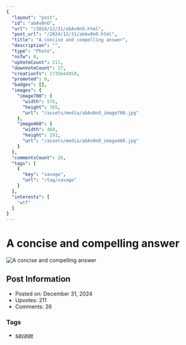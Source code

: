 ```yaml
---
{
  "layout": "post",
  "id": "abAv0nO",
  "url": "/2024/12/31/abAv0nO.html",
  "post_url": "/2024/12/31/abAv0nO.html",
  "title": "A concise and compelling answer",
  "description": "",
  "type": "Photo",
  "nsfw": 0,
  "upVoteCount": 211,
  "downVoteCount": 27,
  "creationTs": 1735644858,
  "promoted": 0,
  "badges": [],
  "images": {
    "image700": {
      "width": 576,
      "height": 365,
      "url": "/assets/media/abAv0nO_image700.jpg"
    },
    "image460": {
      "width": 460,
      "height": 291,
      "url": "/assets/media/abAv0nO_image460.jpg"
    }
  },
  "commentsCount": 26,
  "tags": [
    {
      "key": "savage",
      "url": "/tag/savage"
    }
  ],
  "interests": [
    "wtf"
  ]
}
---
```


# A concise and compelling answer

![A concise and compelling answer](/assets/media/abAv0nO_image700.jpg)

## Post Information

- Posted on: December 31, 2024
- Upvotes: 211
- Comments: 26

### Tags

- [savage](/tag/savage)
